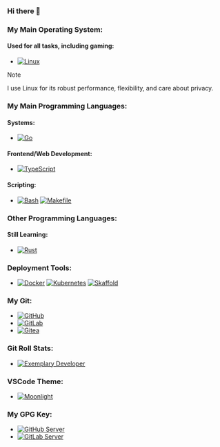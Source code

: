 ### Hi there 👋

### My Main Operating System:

#### **Used for all tasks, including gaming:**

- [![Linux](https://img.shields.io/badge/Linux-FCC624?style=flat&logo=linux&logoColor=black)](https://www.kernel.org)

> [!NOTE]
> I use Linux for its robust performance, flexibility, and care about privacy.

### My Main Programming Languages:

#### Systems:

- [![Go](https://img.shields.io/badge/Go-00ADD8?style=flat&logo=go&logoColor=white)](https://go.dev)

#### Frontend/Web Development:

- [![TypeScript](https://img.shields.io/badge/TypeScript-007ACC?style=flat&logo=typescript&logoColor=white)](https://www.typescriptlang.org)

#### Scripting:

- [![Bash](https://img.shields.io/badge/Bash-4EAA25?style=flat&logo=gnu-bash&logoColor=white)](https://www.gnu.org/software/bash/) [![Makefile](https://img.shields.io/badge/Makefile-427819?style=flat&logo=make&logoColor=white)](https://www.gnu.org/software/make/)

### Other Programming Languages:

#### Still Learning:

- [![Rust](https://img.shields.io/badge/Rust-DEA584?style=flat&logo=rust&logoColor=white)](https://www.rust-lang.org)

### Deployment Tools:

- [![Docker](https://img.shields.io/badge/Docker-2496ED?style=flat&logo=docker&logoColor=white)](https://www.docker.com) [![Kubernetes](https://img.shields.io/badge/Kubernetes-326CE5?style=flat&logo=kubernetes&logoColor=white)](https://kubernetes.io) [![Skaffold](https://img.shields.io/badge/Skaffold-008BB9?style=flat&logo=skaffold&logoColor=white)](https://skaffold.dev)

### My Git:

- [![GitHub](https://img.shields.io/badge/GitHub-181717?style=flat&logo=github&logoColor=white)](https://github.com) 
- [![GitLab](https://img.shields.io/badge/GitLab-FC6D26?style=flat&logo=gitlab&logoColor=white)](https://gitlab.com)
- [![Gitea](https://img.shields.io/badge/Gitea-609926?style=flat&logo=gitea&logoColor=white)](https://gitea.io)

### Git Roll Stats:

- [![Exemplary Developer](https://img.shields.io/badge/GitRoll-Exemplary%20Developer-blue?style=flat&logo=git&logoColor=white)](https://gitroll.io/profile/uYvuUyJ4BaOdX6YmKh1Anj0qRfIt1)

### VSCode Theme:

- [![Moonlight](https://img.shields.io/badge/VSCode%20Theme-Moonlight-1E1E1E?style=flat)](https://marketplace.visualstudio.com/items?itemName=atomiks.moonlight)

### My GPG Key:

- [![GitHub Server](https://img.shields.io/badge/GPG%20Key-GitHub%20Server-181717?style=flat&logo=gnuprivacyguard&logoColor=white)](https://github.com/H0llyW00dzZ.gpg)
- [![GitLab Server](https://img.shields.io/badge/GPG%20Key-GitLab%20Server-FC6D26?style=flat&logo=gnuprivacyguard&logoColor=white)](https://gitlab.com/H0llyW00dzZ.gpg)
